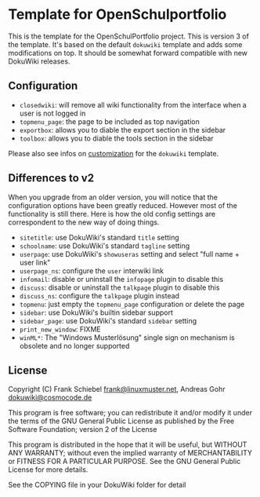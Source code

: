 # Template for OpenSchulportfolio

This is the template for the OpenSchulPortfolio project. This is version 3 of the template. It's based on the default `dokuwiki` template and adds some modifications on top. It should be somewhat forward compatible with new DokuWiki releases.

## Configuration

* `closedwiki`: will remove all wiki functionality from the interface when a user is not logged in
* `topmenu_page`: the page to be included as top navigation
* `exportbox`: allows you to diable the export section in the sidebar
* `toolbox`: allows you to diable the tools section in the sidebar

Please also see infos on [customization](https://www.dokuwiki.org/template:dokuwiki#customizing) for the `dokuwiki` template.

## Differences to v2

When you upgrade from an older version, you will notice that the configuration options have been greatly reduced. However most of the functionality is still there. Here is how the old config settings are correspondent to the new way of doing things.

* `sitetitle`: use DokuWiki's standard `title` setting
* `schoolname`: use DokuWiki's standard `tagline` setting
* `userpage`: use DokuWiki's `showuseras` setting and select "full name + user link"
* `userpage_ns`: configure the `user` interwiki link
* `infomail`: disable or uninstall the `infopage` plugin to disable this
* `discuss`: disable or uninstall the `talkpage` plugin to disable this
* `discuss_ns`: configure the `talkpage` plugin instead
* `topmenu`: just empty the `topmenu_page` configuration or delete the page
* `sidebar`: use DokuWiki's builtin sidebar support
* `sidebar_page`: use DokuWiki's standard `sidebar` setting
* `print_new_window`: FIXME
* `winML*`: The "Windows Musterlösung" single sign on mechanism is obsolete and no longer supported

 
## License

Copyright (C) Frank Schiebel <frank@linuxmuster.net>, 
              Andreas Gohr <dokuwiki@cosmocode.de>

This program is free software; you can redistribute it and/or modify
it under the terms of the GNU General Public License as published by
the Free Software Foundation; version 2 of the License

This program is distributed in the hope that it will be useful,
but WITHOUT ANY WARRANTY; without even the implied warranty of
MERCHANTABILITY or FITNESS FOR A PARTICULAR PURPOSE.  See the
GNU General Public License for more details.

See the COPYING file in your DokuWiki folder for detail
